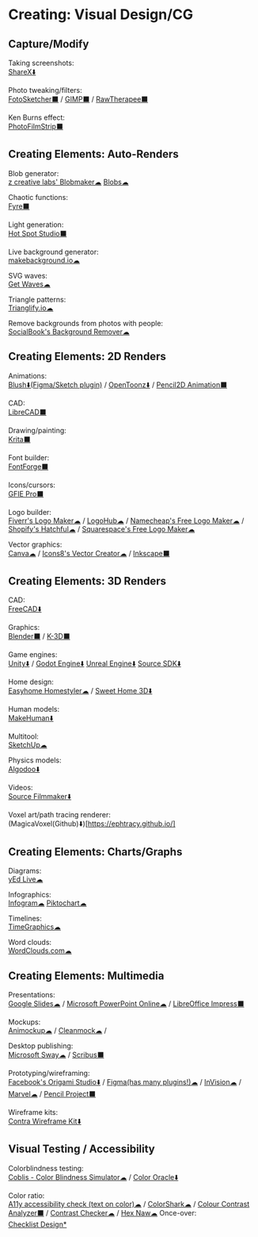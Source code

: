 # Creating: Visual Design/CG

## Capture/Modify

Taking screenshots:  
	[ShareX⬇️](https://getsharex.com/)
	
Photo tweaking/filters:  
	[FotoSketcher⬛](https://fotosketcher.com/) / 
	[GIMP⬛](https://www.gimp.org/) / 
	[RawTherapee⬛](http://www.rawtherapee.com/)

Ken Burns effect:  
	[PhotoFilmStrip⬛](https://www.photofilmstrip.org/en/)

## Creating Elements: Auto-Renders

Blob generator:  
	[z creative labs' Blobmaker☁](https://www.blobmaker.app/)
	[Blobs☁](https://blobs.app/)

Chaotic functions:  
	[Fyre⬛](http://fyre.navi.cx/)

Light generation:  
	[Hot Spot Studio⬛](https://www.rlvision.com/spots/about.php)

Live background generator:  
	[makebackground.io☁](https://makebackground.io/)

SVG waves:  
	[Get Waves☁](https://getwaves.io/)

Triangle patterns:  
	[Trianglify.io☁](https://trianglify.io/)

Remove backgrounds from photos with people:  
	[SocialBook's Background Remover☁](https://socialbook.io/remove-background)

## Creating Elements: 2D Renders

Animations:  
	[Blush⬇️(Figma/Sketch plugin)](https://blush.design/) / 
	[OpenToonz⬇️](https://opentoonz.github.io/e/) / 
	[Pencil2D Animation⬛](https://www.pencil2d.org/)

CAD:  
	[LibreCAD⬛](https://librecad.org/)

Drawing/painting:  
	[Krita⬛](https://krita.org/en/)

Font builder:  
	[FontForge⬛](https://fontforge.github.io/)

Icons/cursors:   
	[GFIE Pro⬛](http://greenfishsoftware.org/)

Logo builder:  
    [Fiverr's Logo Maker☁](https://www.fiverr.com/logo-maker) / 
	[LogoHub☁](https://logohub.io/) / 
    [Namecheap's Free Logo Maker☁](https://www.namecheap.com/logo-maker/app/new) / 
	[Shopify's Hatchful☁](https://hatchful.shopify.com/) / 
	[Squarespace's Free Logo Maker☁](https://www.squarespace.com/logo)

Vector graphics:  
	[Canva☁](https://www.canva.com/) / 
	[Icons8's Vector Creator☁](https://icons8.com/vector-creator) / 
	[Inkscape⬛](https://inkscape.org/)

## Creating Elements: 3D Renders

CAD:  
	[FreeCAD⬇️](https://www.freecadweb.org/)

Graphics:  
	[Blender⬛](https://www.blender.org/) / 
	[K-3D⬛](http://www.k-3d.org/)

Game engines:  
	[Unity⬇️](https://unity.com/) / 
	[Godot Engine⬇️](https://godotengine.org/)
	[Unreal Engine⬇️](https://www.unrealengine.com/)
	[Source SDK⬇️](https://developer.valvesoftware.com/wiki/SDK_Installation)

Home design:  
	[Easyhome Homestyler☁](https://www.homestyler.com) / 
	[Sweet Home 3D⬇️](http://www.sweethome3d.com/)

Human models:  
	[MakeHuman⬇️](http://www.makehumancommunity.org/)

Multitool:  
	[SketchUp☁](https://www.sketchup.com/)

Physics models:  
	[Algodoo⬇️](http://www.algodoo.com/)

Videos:  
	[Source Filmmaker⬇️](https://store.steampowered.com/app/1840/Source_Filmmaker/)

Voxel art/path tracing renderer:  
	(MagicaVoxel(Github)⬇️)[https://ephtracy.github.io/]

## Creating Elements: Charts/Graphs

Diagrams:  
	[yEd Live☁](https://www.yworks.com/yed-live/)
  
Infographics:  
	[Infogram☁](https://infogram.com/)
	[Piktochart☁](https://piktochart.com/)

Timelines:  
	[TimeGraphics☁](https://time.graphics/)
  
Word clouds:  
	[WordClouds.com☁](https://www.wordclouds.com/)

## Creating Elements: Multimedia

Presentations:  
	[Google Slides☁](https://slides.google.com) / 
	[Microsoft PowerPoint Online☁](https://office.live.com/start/PowerPoint.aspx) / 
	[LibreOffice Impress⬛](https://www.libreoffice.org/)

Mockups:  
	[Animockup☁](https://animockup.com/) / 
	[Cleanmock☁](https://cleanmock.com/) / 

Desktop publishing:  
	[Microsoft Sway☁](https://sway.office.com) / 
	[Scribus⬛](https://www.scribus.net/)

Prototyping/wireframing:  
    [Facebook's Origami Studio⬇️](https://origami.design/) /
    [Figma(has many plugins!)☁](https://www.figma.com/) / 
	[InVision☁](https://www.invisionapp.com/) / 
	[Marvel☁](https://marvelapp.com/) / 
	[Pencil Project⬛](https://pencil.evolus.vn/)

Wireframe kits:  
    [Contra Wireframe Kit⬇️](https://contrauikit.com/)

## Visual Testing / Accessibility

Colorblindness testing:  
	[Coblis - Color Blindness Simulator☁](https://www.color-blindness.com/coblis-color-blindness-simulator/) / 
	[Color Oracle⬇️](https://colororacle.org/)

Color ratio:  
	[A11y accessibility check (text on color)☁](https://www.brandwood.com/a11y/) / 
	[ColorShark☁](https://colorshark.io/) / 
	[Colour Contrast Analyzer⬛](https://developer.paciellogroup.com/resources/contrastanalyser/) / 
	[Contrast Checker☁](https://webaim.org/resources/contrastchecker/) / 
    [Hex Naw☁](https://hexnaw.com/)
Once-over:  
	[Checklist Design*](https://www.checklist.design/)